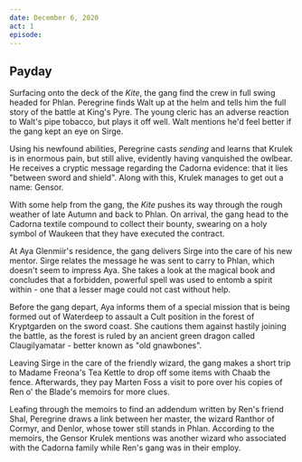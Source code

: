 ```yaml
---
date: December 6, 2020
act: 1
episode: 
---
```

##  Payday

Surfacing onto the deck of the *Kite*, the gang find the crew in full swing headed for Phlan. Peregrine finds Walt up at the helm and tells him the full story of the battle at King's Pyre. The young cleric has an adverse reaction to Walt's pipe tobacco, but plays it off well. Walt mentions he'd feel better if the gang kept an eye on Sirge.

Using his newfound abilities, Peregrine casts *sending* and learns that Krulek is in enormous pain, but still alive, evidently having vanquished the owlbear. He receives a cryptic message regarding the Cadorna evidence: that it lies "between sword and shield". Along with this, Krulek manages to get out a name: Gensor.

With some help from the gang, the *Kite* pushes its way through the rough weather of late Autumn and back to Phlan. On arrival, the gang head to the Cadorna textile compound to collect their bounty, swearing on a holy symbol of Waukeen that they have executed the contract.

At Aya Glenmiir's residence, the gang delivers Sirge into the care of his new mentor. Sirge relates the message he was sent to carry to Phlan, which doesn't seem to impress Aya. She takes a look at the magical book and concludes that a forbidden, powerful spell was used to entomb a spirit within - one that a lesser mage could not cast without help.

Before the gang depart, Aya informs them of a special mission that is being formed out of Waterdeep to assault a Cult position in the forest of Kryptgarden on the sword coast. She cautions them against hastily joining the battle, as the forest is ruled by an ancient green dragon called Claugilyamatar - better known as "old gnawbones".

Leaving Sirge in the care of the friendly wizard, the gang makes a short trip to Madame Freona's Tea Kettle to drop off some items with Chaab the fence. Afterwards, they pay Marten Foss a visit to pore over his copies of Ren o' the Blade's memoirs for more clues.

Leafing through the memoirs to find an addendum written by Ren's friend Shal, Peregrine draws a link between her master, the wizard Ranthor of Cormyr, and Denlor, whose tower still stands in Phlan. According to the memoirs, the Gensor Krulek mentions was another wizard who associated with the Cadorna family while Ren's gang was in their employ.
